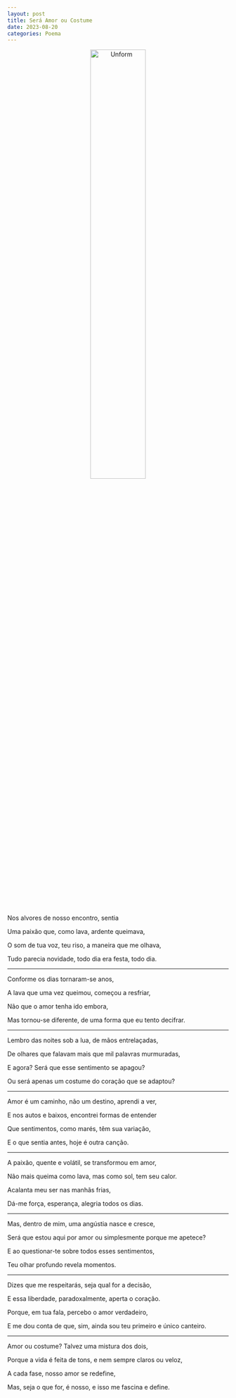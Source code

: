 ```yaml
---
layout: post
title: Será Amor ou Costume
date: 2023-08-20
categories: Poema
---
```


<p align="center">
<img src="{{ site.baseurl }}/images/2023-08-20-Sera-Amor-ou-Costume.png" height="50%" width="50%" alt="Unform" />
</p>

Nos alvores de nosso encontro, sentia  

Uma paixão que, como lava, ardente queimava,  

O som de tua voz, teu riso, a maneira que me olhava,  

Tudo parecia novidade, todo dia era festa, todo dia.

---

Conforme os dias tornaram-se anos,  

A lava que uma vez queimou, começou a resfriar,  

Não que o amor tenha ido embora,  

Mas tornou-se diferente, de uma forma que eu tento decifrar.

---

Lembro das noites sob a lua, de mãos entrelaçadas,  

De olhares que falavam mais que mil palavras murmuradas,  

E agora? Será que esse sentimento se apagou?  

Ou será apenas um costume do coração que se adaptou?

---

Amor é um caminho, não um destino, aprendi a ver,  

E nos autos e baixos, encontrei formas de entender  

Que sentimentos, como marés, têm sua variação,  

E o que sentia antes, hoje é outra canção.

---

A paixão, quente e volátil, se transformou em amor,  

Não mais queima como lava, mas como sol, tem seu calor.  

Acalanta meu ser nas manhãs frias,  

Dá-me força, esperança, alegria todos os dias.

---

Mas, dentro de mim, uma angústia nasce e cresce,  

Será que estou aqui por amor ou simplesmente porque me apetece?  

E ao questionar-te sobre todos esses sentimentos,  

Teu olhar profundo revela momentos.

---

Dizes que me respeitarás, seja qual for a decisão,  

E essa liberdade, paradoxalmente, aperta o coração.  

Porque, em tua fala, percebo o amor verdadeiro,  

E me dou conta de que, sim, ainda sou teu primeiro e único canteiro.

---

Amor ou costume? Talvez uma mistura dos dois,  

Porque a vida é feita de tons, e nem sempre claros ou veloz,  

A cada fase, nosso amor se redefine,  

Mas, seja o que for, é nosso, e isso me fascina e define.